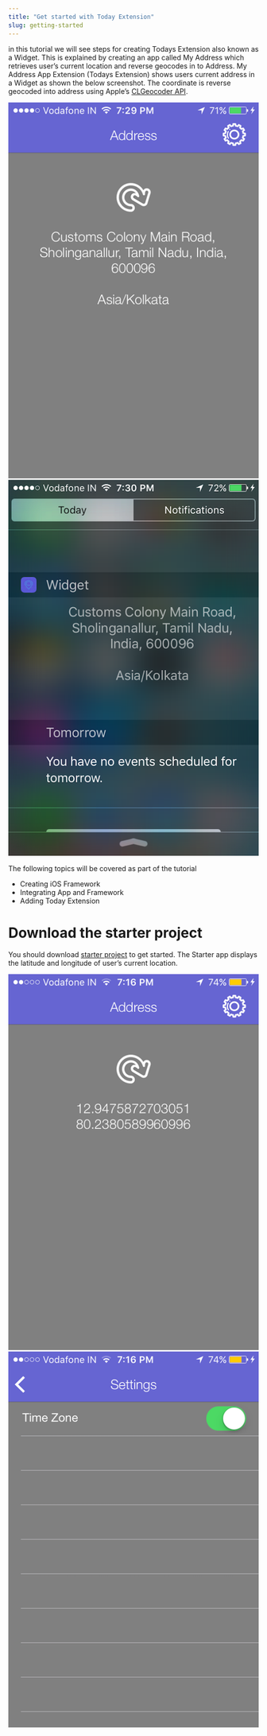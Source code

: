 ```yaml
---
title: "Get started with Today Extension"
slug: getting-started
---
```


in this tutorial we will see steps for creating Todays Extension also known as a Widget. This is explained by creating an app called My Address which retrieves user’s current location and reverse geocodes in to Address. My Address App Extension (Todays Extension) shows users current address in a Widget as shown the below screenshot. The coordinate is reverse geocoded into address using Apple’s [CLGeocoder API](https://developer.apple.com/library/ios/documentation/CoreLocation/Reference/CLGeocoder_class/#//apple_ref/c/tdef/CLGeocodeCompletionHandler). 

![Image Asset](assets/appscreen1.png "Show Current Address")
![Image Asset](assets/appscreen2.png "Current Address in Today Extension")

The following topics will be covered as part of the tutorial
- Creating iOS Framework
- Integrating App and Framework
- Adding Today Extension

# Download the starter project

You should download [starter project](https://github.com/rshankras/MyAddress-Starter) to get started. The Starter app displays the latitude and longitude of user’s current location. 

![Image Asset](assets/starter1.png "User's Coordinate")
![Image Asset](assets/starter2.png "Settings Screen")